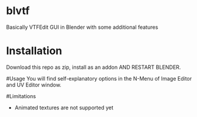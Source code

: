 # blvtf
Basically VTFEdit GUI in Blender with some additional features

# Installation
Download this repo as zip, install as an addon AND RESTART BLENDER.

#Usage
You will find self-explanatory options in the N-Menu of Image Editor and UV Editor window.

#Limitations
 - Animated textures are not supported yet
 <!-- - Recursive conversion is not supported yet -->